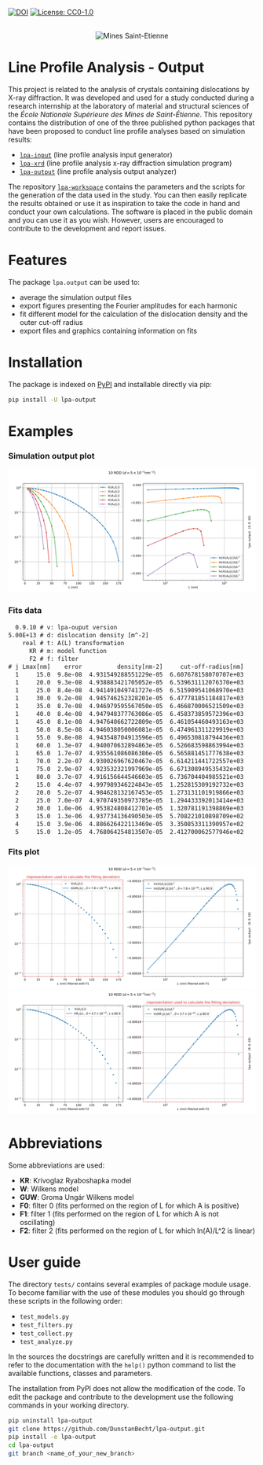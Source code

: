 [![DOI](https://zenodo.org/badge/394321358.svg)](https://zenodo.org/badge/latestdoi/394321358)
[![License: CC0-1.0](https://img.shields.io/badge/License-CC0_1.0-lightgrey.svg)](http://creativecommons.org/publicdomain/zero/1.0/)

<div align="center"><br>
  <img width="250" src="https://dunstan.becht.network/permanent/mines.svg" alt="Mines Saint-Etienne">
</div>

# Line Profile Analysis - Output

This project is related to the analysis of crystals containing dislocations by X-ray diffraction. It was developed and used for a study conducted during a research internship at the laboratory of material and structural sciences of the *École Nationale Supérieure des Mines de Saint-Étienne*. This repository contains the distribution of one of the three published python packages that have been proposed to conduct line profile analyses based on simulation results:
* [`lpa-input`](https://github.com/DunstanBecht/lpa-input) (line profile analysis input generator)
* [`lpa-xrd`](https://github.com/DunstanBecht/lpa-xrd) (line profile analysis x-ray diffraction simulation program)
* [`lpa-output`](https://github.com/DunstanBecht/lpa-output) (line profile analysis output analyzer)

The repository [`lpa-workspace`](https://github.com/DunstanBecht/lpa-workspace) contains the parameters and the scripts for the generation of the data used in the study. You can then easily replicate the results obtained or use it as inspiration to take the code in hand and conduct your own calculations. The software is placed in the public domain and you can use it as you wish. However, users are encouraged to contribute to the development and report issues.

# Features

The package `lpa.output` can be used to:
* average the simulation output files
* export figures presenting the Fourier amplitudes for each harmonic
* fit different model for the calculation of the dislocation density and the outer cut-off radius
* export files and graphics containing information on fits

# Installation

The package is indexed on [PyPI](https://pypi.org/project/lpa-output/) and installable directly via pip:
```bash
pip install -U lpa-output
```

# Examples

### Simulation output plot
![Output plot](https://raw.githubusercontent.com/DunstanBecht/lpa-output/5a1bf26f7dc0cef1639d769f9cf606cbc9e22171/tests/fits/10_rho5e13m-2_square_3200nm_RDD_d5e-5nm-2_screw_S0_PBC1_output_analysis/output_plot.svg)

### Fits data
```
  0.9.10 # v: lpa-ouput version
5.00E+13 # d: dislocation density [m^-2]
    real # t: A(L) transformation
      KR # m: model function
      F2 # f: filter
# j Lmax[nm]    error          density[nm-2]     cut-off-radius[nm]
  1     15.0  9.8e-08  4.931549288551229e-05  6.607678158070707e+03
  1     20.0  9.3e-08  4.938883421705052e-05  6.539631112076370e+03
  1     25.0  8.4e-08  4.941491049741727e-05  6.515909541068970e+03
  1     30.0  9.2e-08  4.945746252328201e-05  6.477781851184817e+03
  1     35.0  8.7e-08  4.946979595567050e-05  6.466870006521509e+03
  1     40.0  8.4e-08  4.947948377763086e-05  6.458373859572396e+03
  1     45.0  8.1e-08  4.947640662722809e-05  6.461054460493163e+03
  1     50.0  8.5e-08  4.946038050006081e-05  6.474961311229919e+03
  1     55.0  9.8e-08  4.943548704913596e-05  6.496530818794436e+03
  1     60.0  1.3e-07  4.940070632894863e-05  6.526683598863994e+03
  1     65.0  1.7e-07  4.935561086086386e-05  6.565881451777638e+03
  1     70.0  2.2e-07  4.930026967620467e-05  6.614211441722557e+03
  1     75.0  2.9e-07  4.923532321997969e-05  6.671308949535432e+03
  1     80.0  3.7e-07  4.916156644546603e-05  6.736704404985521e+03
  2     15.0  4.4e-07  4.997989346224843e-05  1.252815309192732e+03
  2     20.0  5.2e-07  4.984628132167453e-05  1.273131101919866e+03
  2     25.0  7.0e-07  4.970749350973785e-05  1.294433392013414e+03
  2     30.0  1.0e-06  4.953824808412701e-05  1.320781191398869e+03
  3     15.0  1.3e-06  4.937734136490503e-05  5.708221010898709e+02
  4     15.0  3.9e-06  4.886626422113469e-05  3.350853311390957e+02
  5     15.0  1.2e-05  4.768064254813507e-05  2.412700062577946e+02
```

### Fits plot
![GUW](https://raw.githubusercontent.com/DunstanBecht/lpa-output/5a1bf26f7dc0cef1639d769f9cf606cbc9e22171/tests/fits/10_rho5e13m-2_square_3200nm_RDD_d5e-5nm-2_screw_S0_PBC1_output_analysis/fits_plot_GUW/j1_090nm.svg)
![KR](https://raw.githubusercontent.com/DunstanBecht/lpa-output/5a1bf26f7dc0cef1639d769f9cf606cbc9e22171/tests/fits/10_rho5e13m-2_square_3200nm_RDD_d5e-5nm-2_screw_S0_PBC1_output_analysis/fits_plot_KR/j1_080nm.svg)

# Abbreviations

Some abbreviations are used:

* **KR**: Krivoglaz Ryaboshapka model
* **W**: Wilkens model
* **GUW**: Groma Ungár Wilkens model
* **F0**: filter 0 (fits performed on the region of L for which A is positive)
* **F1**: filter 1 (fits performed on the region of L for which A is not oscillating)
* **F2**: filter 2 (fits performed on the region of L for which ln(A)/L^2 is linear)

# User guide

The directory `tests/` contains several examples of package module usage. To become familiar with the use of these modules you should go through these scripts in the following order:
* `test_models.py`
* `test_filters.py`
* `test_collect.py`
* `test_analyze.py`

In the sources the docstrings are carefully written and it is recommended to refer to the documentation with the `help()` python command to list the available functions, classes and parameters.

The installation from PyPI does not allow the modification of the code. To edit the package and contribute to the development use the following commands in your working directory.
```bash
pip uninstall lpa-output
git clone https://github.com/DunstanBecht/lpa-output.git
pip install -e lpa-output
cd lpa-output
git branch <name_of_your_new_branch>
```
